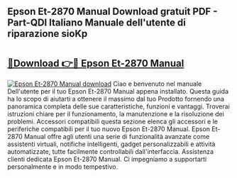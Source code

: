 ## Epson Et-2870 Manual Download gratuit PDF - Part-QDl Italiano Manuale dell'utente di riparazione sioKp

# <h2><a href="http://dfgds1.blite.top/?on=Epson+Et-2870+Manual">🔗Download 👉🔴 Epson Et-2870 Manual</a></h2>

[![Epson Et-2870 Manual download](https://i.imgur.com/lujVjoI.png)](http://dfgds1.blite.top/?on=Epson+Et-2870+Manual)
Ciao e benvenuto nel manuale Dell'utente per il tuo Epson Et-2870 Manual appena installato. Questa guida ha lo scopo di aiutarti a ottenere il massimo dal tuo Prodotto fornendo una panoramica completa delle sue caratteristiche, funzioni e vantaggi. Troverai istruzioni chiare per il funzionamento, la manutenzione e la risoluzione dei problemi. Accessori compatibili questa sezione elenca gli accessori e le periferiche compatibili per il tuo nuovo Epson Et-2870 Manual. Epson Et-2870 Manual offre agli utenti una serie di funzionalità avanzate come assistenti virtuali, notifiche intelligenti, gadget personalizzabili e attività automatizzate, tutte facilmente controllabili dall'interfaccia. Assistenza clienti dedicata Epson Et-2870 Manual. Ci impegniamo a supportarti personalmente e in modo tempestivo.
